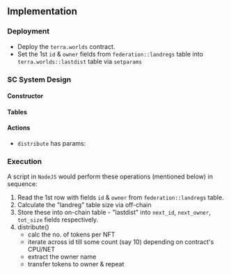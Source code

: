 ## Implementation

### Deployment
* Deploy the `terra.worlds` contract.
* Set the 1st `id` & `owner` fields from `federation::landregs` table into `terra.worlds::lastdist` table via `setparams`

### SC System Design
#### Constructor

#### Tables

#### Actions
* `distribute` has params:

### Execution
A script in `NodeJS` would perform these operations (mentioned below) in sequence:

1. Read the 1st row with fields `id` & `owner` from `federation::landregs` table.
1. Calculate the "landreg" table size via off-chain
1. Store these into on-chain table - "lastdist" into `next_id`, `next_owner`, `tot_size` fields respectively.
1. distribute()
	- calc the no. of tokens per NFT
	- iterate across id till some count (say 10) depending on contract's CPU/NET
	- extract the owner name
	- transfer tokens to owner & repeat